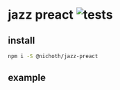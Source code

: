 # jazz preact ![tests](https://github.com/nichoth/jazz-preact/actions/workflows/nodejs.yml/badge.svg)

## install 
```bash
npm i -S @nichoth/jazz-preact
```

## example
